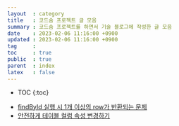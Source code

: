 ```yaml
---
layout  : category
title   : 코드숨 프로젝트 글 모음
summary : 코드숨 프로젝트를 하면서 기술 블로그에 작성한 글 모음
date    : 2023-02-06 11:16:00 +0900
updated : 2023-02-06 11:16:00 +0900
tag     : 
toc     : true
public  : true
parent  : index
latex   : false
---
```


* TOC
{:toc}

- [findById 실행 시 1개 이상의 row가 반환되는 문제](https://codesoom.github.io/wiki/cookbook/find-by-id/)
- [안전하게 테이블 컬럼 속성 변경하기](https://codesoom.github.io/wiki/cookbook/how-to-modify-column-attribute-safely/)

